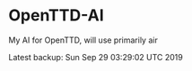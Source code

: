 # OpenTTD-AI
My AI for OpenTTD, will use primarily air

Latest backup: Sun Sep 29 03:29:02 UTC 2019
